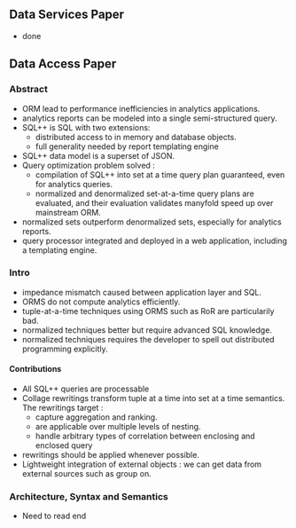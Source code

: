 ## Data Services Paper ##
 - done

## Data Access Paper

### Abstract
 - ORM lead to performance inefficiencies in analytics applications.
 - analytics reports can be modeled into a single semi-structured query.
 - SQL++ is SQL with two extensions:
   - distributed access to in memory and database objects.
   - full generality needed by report templating engine
 - SQL++ data model is a superset of JSON.
 - Query optimization problem solved :
   - compilation of SQL++ into set at a time query plan guaranteed, even for analytics queries.
   - normalized and denormalized set-at-a-time query plans are evaluated, and their evaluation validates manyfold speed up over mainstream ORM.
 - normalized sets outperform denormalized sets, especially for analytics reports.
 - query processor integrated and deployed in a web application, including a templating engine.
 
 ### Intro ###
 - impedance mismatch caused between application layer and SQL.
 - ORMS do not compute analytics efficiently.
 - tuple-at-a-time techniques using ORMS such as RoR are particularily bad.
 - normalized techniques better but require advanced SQL knowledge.
 - normalized techniques requires the developer to spell out distributed programming explicitly.

 #### Contributions ####
 - All SQL++ queries are processable
 - Collage rewritings transform tuple at a time into set at a time semantics. The rewritings target :
   - capture aggregation and ranking.
   - are applicable over multiple levels of nesting.
   - handle arbitrary types of correlation between enclosing and enclosed query
 - rewritings should be applied whenever possible.
 - Lightweight integration of external objects : we can get data from external sources such as group on.

### Architecture, Syntax and Semantics ###
 - Need to read end
### ###